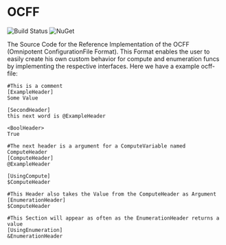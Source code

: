 # OCFF

![Build Status](https://tclasenitvt.visualstudio.com/_apis/public/build/definitions/c1d563f3-554e-400a-af81-041a95682db3/4/badge)
![![NuGet](https://img.shields.io/nuget/v/OCFF.svg)](https://www.nuget.org/packages/OCFF/)

The Source Code for the Reference Implementation of the OCFF (Omnipotent ConfigurationFile Format). This Format enables the user to easily create his own custom behavior for compute and enumeration funcs by implementing the respective interfaces.
Here we have a example ocff-file:

```
#This is a comment
[ExampleHeader]
Some Value

[SecondHeader]
this next word is @ExampleHeader

<BoolHeader>
True

#The next header is a argument for a ComputeVariable named ComputeHeader
[ComputeHeader]
@ExampleHeader

[UsingCompute]
$ComputeHeader

#This Header also takes the Value from the ComputeHeader as Argument
[EnumerationHeader]
$ComputeHeader

#This Section will appear as often as the EnumerationHeader returns a value
[UsingEnumeration]
&EnumerationHeader
```
